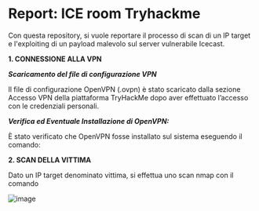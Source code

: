 # Report: ICE room Tryhackme

Con questa repository, si vuole reportare il processo di scan di un IP target e l'exploiting di un payload malevolo sul server vulnerabile Icecast. 

**1. CONNESSIONE ALLA VPN**

**_Scaricamento del file di configurazione VPN_**

Il file di configurazione OpenVPN (.ovpn) è stato scaricato dalla sezione Accesso VPN della piattaforma TryHackMe dopo aver effettuato l’accesso con le credenziali personali.

**_Verifica ed Eventuale Installazione di OpenVPN:_**

È stato verificato che OpenVPN fosse installato sul sistema eseguendo il comando:

**2. SCAN DELLA VITTIMA**

Dato un IP target denominato vittima, si effettua uno scan nmap con il comando 


![image](https://github.com/user-attachments/assets/3d608270-ffc5-4343-81a6-a9d5d45a30f2)
